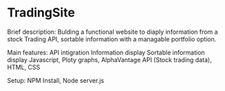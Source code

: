 # TradingSite

Brief description:
  Bulding a functional website to diaply information from a stock Trading API, 
  sortable information with a managable portfolio option.
  
Main features:
  API intigration
  Information display
  Sortable information display
  Javascript, Ploty graphs, AlphaVantage API (Stock trading data), HTML, CSS 
    
Setup:
  NPM Install, 
  Node server.js
  
